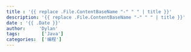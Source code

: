 ```yaml
---
title : '{{ replace .File.ContentBaseName "-" " " | title }}'
description: '{{ replace .File.ContentBaseName "-" " " | title }}'
date : '{{ .Date }}'
author:     'Dylan'
tags:        ['Java']
categories:  ['编程']
---
```

